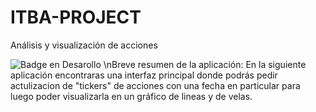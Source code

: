 # ITBA-PROJECT
Análisis y visualización de acciones

![Badge en Desarollo](https://img.shields.io/badge/STATUS-V0.1%20-green)
\nBreve resumen de la aplicación:
En la siguiente aplicación encontraras una interfaz principal donde podrás pedir actulizacion de "tickers" de acciones con una fecha en particular
para luego poder visualizarla en un gráfico de lineas y de velas.
